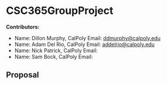 # CSC365GroupProject

**Contributors:** 
- Name: Dillon Murphy, CalPoly Email: ddmurphy@calpoly.edu
- Name: Adam Del Rio, CalPoly Email: addelrio@calpoly.edu
- Name: Nick Patrick, CalPoly Email:
- Name: Sam Bock, CalPoly Email:

## Proposal
